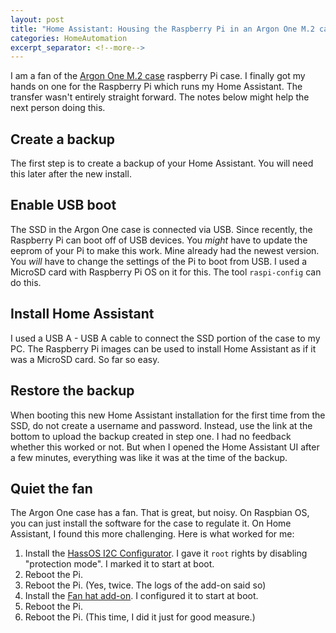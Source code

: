 ```yaml
---
layout: post
title: "Home Assistant: Housing the Raspberry Pi in an Argon One M.2 case"
categories: HomeAutomation
excerpt_separator: <!--more-->
---
```


I am a fan of the [Argon One M.2 case][aone] raspberry Pi case. I finally got my
hands on one for the Raspberry Pi which runs my Home Assistant. The transfer
wasn't entirely straight forward. The notes below might help the next person
doing this.

<!--more-->

## Create a backup

The first step is to create a backup of your Home Assistant. You will need this
later after the new install.

## Enable USB boot

The SSD in the Argon One case is connected via USB. Since recently, the
Raspberry Pi can boot off of USB devices. You *might* have to update the eeprom
of your Pi to make this work. Mine already had the newest version. You *will*
have to change the settings of the Pi to boot from USB. I used a MicroSD card
with Raspberry Pi OS on it for this. The tool `raspi-config` can do this.

[aone]: https://www.argon40.com/argon-one-m-2-case-for-raspberry-pi-4.html

## Install Home Assistant

I used a USB A - USB A cable to connect the SSD portion of the case to my PC.
The Raspberry Pi images can be used to install Home Assistant as if it was a
MicroSD card. So far so easy.

## Restore the backup

When booting this new Home Assistant installation for the first time from the
SSD, do not create a username and password. Instead, use the link at the bottom
to upload the backup created in step one. I had no feedback whether this worked
or not. But when I opened the Home Assistant UI after a few minutes, everything
was like it was at the time of the backup.

## Quiet the fan

The Argon One case has a fan. That is great, but noisy. On Raspbian OS, you can
just install the software for the case to regulate it. On Home Assistant, I
found this more challenging. Here is what worked for me:

1. Install the [HassOS I2C Configurator][i2c]. I gave it `root` rights by
   disabling "protection mode". I marked it to start at boot.
2. Reboot the Pi.
3. Reboot the Pi. (Yes, twice. The logs of the add-on said so)
4. Install the [Fan hat add-on][fan]. I configured it to start at boot.
5. Reboot the Pi.
6. Reboot the Pi. (This time, I did it just for good measure.)

[i2c]: https://community.home-assistant.io/t/add-on-hassos-i2c-configurator/264167
[fan]: https://github.com/Misiu/argon40
